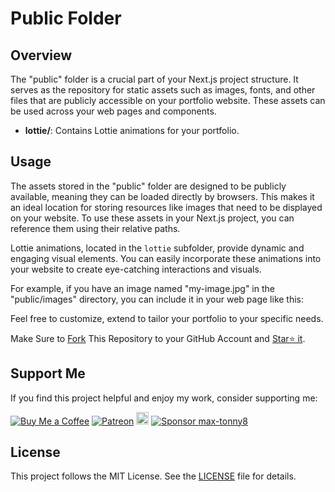 # Public Folder

## Overview

The "public" folder is a crucial part of your Next.js project structure. It serves as the repository for static assets such as images, fonts, and other files that are publicly accessible on your portfolio website. These assets can be used across your web pages and components.

- **lottie/**: Contains Lottie animations for your portfolio.

## Usage

The assets stored in the "public" folder are designed to be publicly available, meaning they can be loaded directly by browsers. This makes it an ideal location for storing resources like images that need to be displayed on your website. To use these assets in your Next.js project, you can reference them using their relative paths.

Lottie animations, located in the `lottie` subfolder, provide dynamic and engaging visual elements. You can easily incorporate these animations into your website to create eye-catching interactions and visuals.

For example, if you have an image named "my-image.jpg" in the "public/images" directory, you can include it in your web page like this:

Feel free to customize, extend to tailor your portfolio to your specific needs.

Make Sure to [Fork](https://github.com/max-tonny8/portfolio/fork) This Repository to your GitHub Account and [Star⭐ it](https://github.com/max-tonny8/portfolio/stargazers).

## Support Me

If you find this project helpful and enjoy my work, consider supporting me:

[![Buy Me a Coffee](https://img.shields.io/badge/Buy%20Me%20a%20Coffee-Donate-orange?logo=buy-me-a-coffee&s=20)](https://www.buymeacoffee.com/muhammadfiaz)
[![Patreon](https://img.shields.io/badge/Patreon-Support-red?logo=patreon&s=20)](https://www.patreon.com/muhammad_fiaz)
<a href="https://ko-fi.com/muhammadfiaz"><img src="https://ko-fi.com/img/githubbutton_sm.svg" alt="Ko-fi" height="20"></a>
[![Sponsor max-tonny8](https://img.shields.io/badge/Sponsor-muhammad--fiaz-brightgreen?logo=github)](https://github.com/sponsors/max-tonny8)

## License

This project follows the MIT License. See the [LICENSE](../LICENSE.md) file for details.
